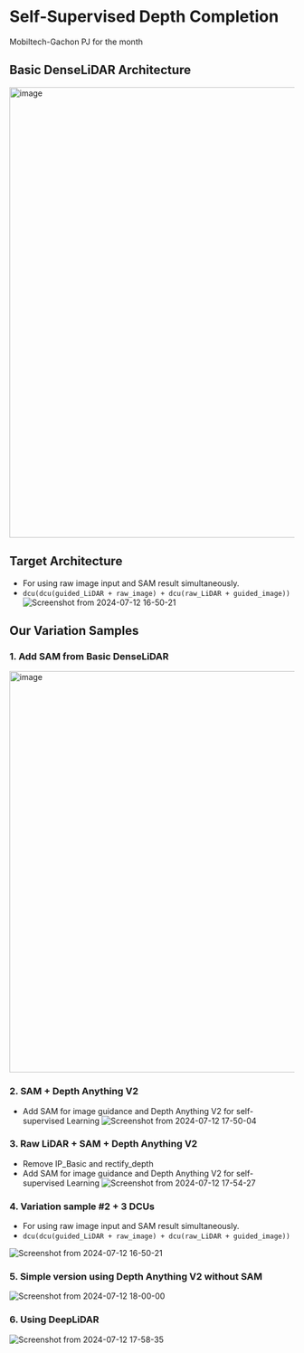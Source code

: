 # Self-Supervised Depth Completion
Mobiltech-Gachon PJ for the month

## Basic DenseLiDAR Architecture
<img width="797" alt="image" src="https://github.com/9-coding/Mobiltech-Gachon/assets/127665166/7b973b56-38af-4e79-b602-c5f0443db6ce">

## Target Architecture
- For using raw image input and SAM result simultaneously.
- `dcu(dcu(guided_LiDAR + raw_image) + dcu(raw_LiDAR + guided_image)) `
![Screenshot from 2024-07-12 16-50-21](https://github.com/user-attachments/assets/e74a0bcd-2ff6-43cc-aed6-4878f5390f74)


## Our Variation Samples
### 1. Add SAM from Basic DenseLiDAR
<img width="710" alt="image" src="https://github.com/9-coding/Mobiltech-Gachon/assets/127665166/a8ea5c67-c4e8-4996-b656-bdecba63f98a">

### 2. SAM + Depth Anything V2
- Add SAM for image guidance and Depth Anything V2 for self-supervised Learning
![Screenshot from 2024-07-12 17-50-04](https://github.com/user-attachments/assets/94636523-ea4e-4aa4-b473-5bf415438fef)


### 3. Raw LiDAR + SAM + Depth Anything V2
- Remove IP_Basic and rectify_depth
- Add SAM for image guidance and Depth Anything V2 for self-supervised Learning
![Screenshot from 2024-07-12 17-54-27](https://github.com/user-attachments/assets/9ae6414d-4b4e-4817-b5a2-8940025fed46)


### 4. Variation sample #2 + 3 DCUs
- For using raw image input and SAM result simultaneously.
- `dcu(dcu(guided_LiDAR + raw_image) + dcu(raw_LiDAR + guided_image)) `

![Screenshot from 2024-07-12 16-50-21](https://github.com/user-attachments/assets/e74a0bcd-2ff6-43cc-aed6-4878f5390f74)

### 5. Simple version using Depth Anything V2 without SAM
![Screenshot from 2024-07-12 18-00-00](https://github.com/user-attachments/assets/536b1c2f-6fea-4031-8eef-69112166d69c)



### 6. Using DeepLiDAR
![Screenshot from 2024-07-12 17-58-35](https://github.com/user-attachments/assets/f0918591-435f-4bf8-9725-8098ef20213d)


